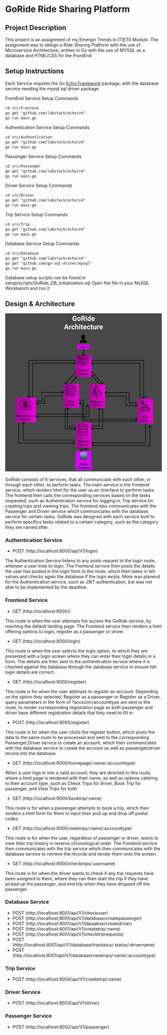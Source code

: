 # GoRide Ride Sharing Platform

## Project Description

This project is an assignment of my Emergin Trends in IT(ETI) Module. The assignment was to design a Ride-Sharing Platform with the use of Microservice Architecture, written in Go with the use of MYSQL as a database and HTML/CSS for the FrontEnd

## Setup Instructions

Each Service requires the Go [Echo Framework](https://echo.labstack.com/guide/) package, with the database service needing the mysql sql driver package

FrontEnd Service Setup Commands

```
cd src/Frontend
go get "github.com/labstack/echo/v4"
go run main.go
```

Authentication Service Setup Commands

```
cd src/Authentication
go get "github.com/labstack/echo/v4"
go run main.go
```

Passenger Service Setup Commands

```
cd src/Passenger
go get "github.com/labstack/echo/v4"
go run main.go
```

Driver Service Setup Commands

```
cd src/Driver
go get "github.com/labstack/echo/v4"
go run main.go
```

Trip Service Setup Commands

```
cd src/Trip
go get "github.com/labstack/echo/v4"
go run main.go
```

Database Service Setup Commands

```
cd src/Database
go get "github.com/labstack/echo/v4"
go get "github.com/go-sql-driver/mysql"
go run main.go
```
Database setup scripts can be found in setup/scripts/GoRide_DB_Initialization.sql
Open the file in your MySQL Workbench and run it

## Design & Architecture

![GoRide Architecture](https://github.com/Axieof/GoRide/blob/master/setup/img/GoRide_Architecture_Diagram.PNG)

GoRide consists of 6 services, that all communciate with each other, or through each other, to perform tasks. The main service is the frontend service, which renders html for the user as an itnerface to perform tasks. The frontend then calls the corresponding services based on the tasks requested, such as Authentication service for logging in, Trip service for creating trips and viewing trips. The frontend also communicates with the Passenger and Driver service which communciates with the database service for certain tasks. GoRide was designed with each service built to perform specifics tasks related to a certain category, such as the category they are named after. 

### Authentication Service
- POST (http://localhost:8000/api/V1/login)

The Authentication Service listens to any posts request to the login route, whenevr a user tries to login. The Frontend service then posts the details the user has posted in the login form to the route, which then takes in teh values and checks again the database if the login exists. More was planend for the Authentication service, such as JWT authentication, but was not able to be implemented by the deadline.

### Frontend Service
- GET (http://localhost:9000/)

This route is when the user attempts the access the GoRide service, by reaching the default landing page. The Frontend service then renders a html offering options to login, register as a passenger or driver.

- GET (http://localhost:9000/login)

This route is when the user selects the login option, to which they are presented with a login screen where they can enter their login details in a form. The details are then sent to the authentication service where it is checked against the database through the database service to ensure teh login details are correct.

- GET (http://localhost:9000/register)

This route is for when the user attempts to register an account. Depending on the option they selected, Register as a passenger or Register as a Driver, query parameters in the form of ?account=accounttype are sent to the route, to render corresponding registration page as both passenger and driver have different registration details that they need to fill in.

- POST (http://localhost:9000/register)

This route is for when the user clicks the register button, which posts the data to the same route to be processed and sent to the corresponding Passenger,Driver service to create an account, which then communicates with the database service to create the account as well as passenger/driver record into the database.

- GET (http://localhost:9000/homepage/:name/:accounttype)

When a user logs in into a valid account, they are directed to this route, where a html page is rendered with their name, as well as options catering to their account type, such as Check Trips for driver, Book Trip for passenger, and View Trips for both

- GET (http://localhost:9000/booktrip/:name)

This route is for when a passenger attempts to book a trip, which then renders a html form for them to input their pick up and drop off postal codes.

- GET (http://localhost:9000/viewtrips/:name/:accounttype)

This route is for when the user, regardless of passenger or driver, wants to view their trip history in reverse chronological order. The Frontend service then communicates with the trip service which then communicates with the database service to retrieve the records and render them onto the screen.

- GET (http://localhost:9000/checktrips/:username)

This route is for when the driver wants to check if any trip requests have been assigned to them, where they can then start the trip if they have picked up the passenger, and end trip when they have dropped off the passenger.

### Database Service
- POST (http://localhost:8001/api/V1/checkuser)
- POST (http://localhost:8001/api/V1/database/createpassenger)
- POST (http://localhost:8001/api/V1/dataabse/createdriver)
- POST (http://localhost:8001/api/V1/createtrip/:name)
- POST (http://localhost:8001/api/V1/checktriprequests)
- POST (http://localhost:8001/api/V1/database/tripstatus/:status/:drivername)
- POST (http://localhost:8001/api/V1/database/viewtrips/:name/:accounttype)

### Trip Service
- POST (http://localhost:8004/api/V1/createtrip/:name)

### Driver Service
- POST (http://localhost:8003/api/V1/driver)

### Passenger Service
- POST (http://localhost:8002/api/V1/passenger)
